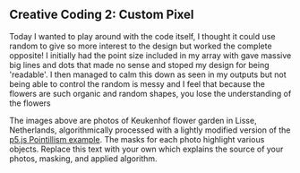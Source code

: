 
## Creative Coding 2: Custom Pixel

Today I wanted to play around with the code itself, I thought it could use random to give so more interest to the design but worked the complete opposite! I initially had the point size included in my array with gave massive big lines and dots that made no sense and stoped my design for being 'readable'. I then managed to calm this down as seen in my outputs but not being able to control the random is messy and I feel that because the flowers are such organic and random shapes, you lose the understanding of the flowers


The images above are photos of Keukenhof flower garden in Lisse, Netherlands, algorithmically processed with a lightly modified version of the [p5.js Pointillism example](https://p5js.org/examples/image-pointillism.html). The masks for each photo highlight various objects. Replace this text with your own which explains the source of your photos, masking, and applied algorithm.
